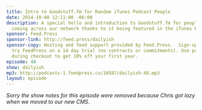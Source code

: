 ```yaml
---
title: Intro to Goodstuff.fm for Random iTunes Podcast People
date: 2014-10-08 12:11:00 -06:00
description: A special hello and introduction to Goodstuff.fm for people randomly
  coming across our network thanks to it being featured in the iTunes Podcast listing.
sponsor: Feed.Press
sponsor-link: http://feed.press/dailyish
sponsor-copy: Hosting and feed support provided by Feed.Press.  Sign-up today and
  try FeedPress on a 14 day trial (no contracts or commitments). Use promo code "dailyish"
  during checkout to get 10% off your first year.
episode: 48
show: dailyish
mp3: http://podcasts-1.feedpress.co/10587/dailyish-48.mp3
layout: episode
---
```


<em>Sorry the show notes for this episode were removed because Chris got lazy when we moved to our new CMS</em>.
